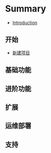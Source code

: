 # Summary

* [Introduction](README.md)

## 开始

* [新建项目](kai-shi/xin-jian-xiang-mu.md)

## 基础功能

## 进阶功能

## 扩展

## 运维部署

## 支持

